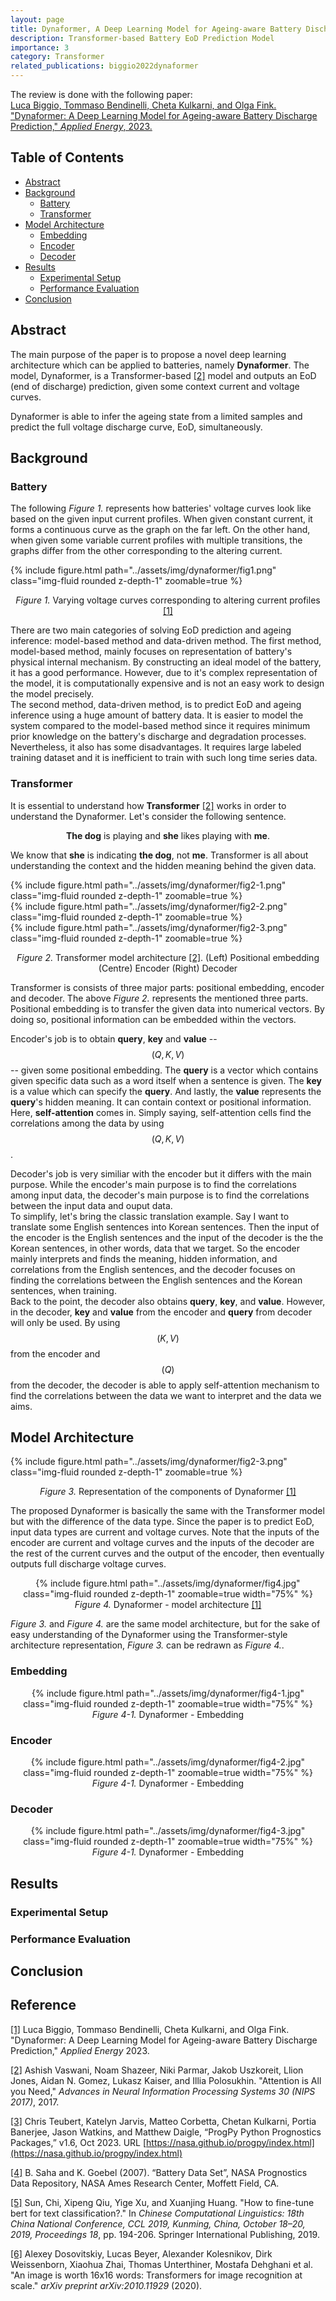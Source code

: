 ```yaml
---
layout: page
title: Dynaformer, A Deep Learning Model for Ageing-aware Battery Discharge Prediction
description: Transformer-based Battery EoD Prediction Model
importance: 3
category: Transformer
related_publications: biggio2022dynaformer
---
```


The review is done with the following paper:<br>
[Luca Biggio, Tommaso Bendinelli, Cheta Kulkarni, and Olga Fink. "Dynaformer: A Deep Learning Model for Ageing-aware Battery Discharge Prediction," _Applied Energy_, 2023.](https://www.sciencedirect.com/science/article/pii/S0306261923005937)

## Table of Contents

- [Abstract](#abstract)
- [Background](#background)
  - [Battery](#battery)
  - [Transformer](#transformer)
- [Model Architecture](#model-architecture)
  - [Embedding](#embedding)
  - [Encoder](#encoder)
  - [Decoder](#decoder)
- [Results](#results)
  - [Experimental Setup](#experimental-setup)
  - [Performance Evaluation](#performance-evaluation)
- [Conclusion](#conclusion)

## Abstract

The main purpose of the paper is to propose a novel deep learning architecture which can be applied to batteries, namely **Dynaformer**.
The model, Dynaformer, is a Transformer-based [[2]](#2) model and outputs an EoD (end of discharge) prediction, given some context current and voltage curves.

Dynaformer is able to infer the ageing state from a limited samples and predict the full voltage discharge curve, EoD, simultaneously.

## Background

### Battery

The following _Figure 1._ represents how batteries' voltage curves look like based on the given input current profiles.
When given constant current, it forms a continuous curve as the graph on the far left.
On the other hand, when given some variable current profiles with multiple transitions, the graphs differ from the other corresponding to the altering current.

{% include figure.html path="../assets/img/dynaformer/fig1.png" class="img-fluid rounded z-depth-1" zoomable=true %}

<p align="center">
    <i>Figure 1.</i>
    Varying voltage curves corresponding to altering current profiles
    <a href="#1">[1]</a>
</p>

There are two main categories of solving EoD prediction and ageing inference:
model-based method and data-driven method.
The first method, model-based method, mainly focuses on representation of battery's physical internal mechanism.
By constructing an ideal model of the battery, it has a good performance.
However, due to it's complex representation of the model, it is computationally expensive and is not an easy work to design the model precisely.<br>
The second method, data-driven method, is to predict EoD and ageing inference using a huge amount of battery data.
It is easier to model the system compared to the model-based method since it requires minimum prior knowledge on the battery's discharge and degradation processes.
Nevertheless, it also has some disadvantages.
It requires large labeled training dataset and it is inefficient to train with such long time series data.

### Transformer

It is essential to understand how **Transformer** [[2]](#2) works in order to understand the Dynaformer.
Let's consider the following sentence.

<p align="center">
    <b>The dog</b>
    is playing and
    <b>she</b>
    likes playing with
    <b>me</b>.
</p>

We know that <b>she</b> is indicating <b>the dog</b>, not <b>me</b>.
Transformer is all about understanding the context and the hidden meaning behind the given data.

<div class="row mt-3">
    <div class="col-sm mt-3 mt-md-0">
        {% include figure.html path="../assets/img/dynaformer/fig2-1.png" class="img-fluid rounded z-depth-1" zoomable=true %}
    </div>
    <div class="col-sm mt-3 mt-md-0">
        {% include figure.html path="../assets/img/dynaformer/fig2-2.png" class="img-fluid rounded z-depth-1" zoomable=true %}
    </div>
    <div class="col-sm mt-3 mt-md-0">
        {% include figure.html path="../assets/img/dynaformer/fig2-3.png" class="img-fluid rounded z-depth-1" zoomable=true %}
    </div>
</div>

<p align="center">
    <i>Figure 2.</i>
    Transformer model architecture
    <a href="#2">[2]</a>.
    (Left) Positional embedding
    (Centre) Encoder
    (Right) Decoder
</p>

Transformer is consists of three major parts: positional embedding, encoder and decoder. The above _Figure 2._ represents the mentioned three parts.<br>
Positional embedding is to transfer the given data into numerical vectors. By doing so, positional information can be embedded within the vectors.<br>

Encoder's job is to obtain **query**, **key** and **value** -- $$(Q, K, V)$$ -- given some positional embedding.
The **query** is a vector which contains given specific data such as a word itself when a sentence is given.
The **key** is a value which can specify the **query**.
And lastly, the **value** represents the **query**'s hidden meaning.
It can contain context or positional information.
Here, **self-attention** comes in. Simply saying, self-attention cells find the correlations among the data by using $$(Q, K, V)$$.<br>

Decoder's job is very similiar with the encoder but it differs with the main purpose.
While the encoder's main purpose is to find the correlations among input data,
the decoder's main purpose is to find the correlations between the input data and ouput data.<br>
To simplify, let's bring the classic translation example.
Say I want to translate some English sentences into Korean sentences.
Then the input of the encoder is the English sentences and the input of the decoder is the the Korean sentences, in other words, data that we target.
So the encoder mainly interprets and finds the meaning, hidden information, and correlations from the English sentences,
and the decoder focuses on finding the correlations between the English sentences and the Korean sentences, when training.<br>
Back to the point, the decoder also obtains **query**, **key**, and **value**.
However, in the decoder, **key** and **value** from the encoder and **query** from decoder will only be used.
By using $$(K, V)$$ from the encoder and $$(Q)$$ from the decoder, the decoder is able to apply self-attention mechanism to find the correlations between the data we want to interpret and the data we aims.

## Model Architecture

{% include figure.html path="../assets/img/dynaformer/fig2-3.png" class="img-fluid rounded z-depth-1" zoomable=true %}

<p align="center">
    <i>Figure 3.</i>
    Representation of the components of Dynaformer
    <a href="#1">[1]</a>
</p>

The proposed Dynaformer is basically the same with the Transformer model but with the difference of the data type.
Since the paper is to predict EoD, input data types are current and voltage curves.
Note that the inputs of the encoder are current and voltage curves and the inputs of the decoder are the rest of the current curves and the output of the encoder,
then eventually outputs full discharge voltage curves.

<p align="center">
    {% include figure.html path="../assets/img/dynaformer/fig4.jpg" class="img-fluid rounded z-depth-1" zoomable=true width="75%" %}
    <br>
    <i>Figure 4.</i>
    Dynaformer - model architecture
    <a href="#1">[1]</a>
</p>

_Figure 3._ and _Figure 4._ are the same model architecture, but for the sake of easy understanding of the Dynaformer using the Transformer-style architecture representation, _Figure 3._ can be redrawn as _Figure 4._.

### Embedding

<p align="center">
    {% include figure.html path="../assets/img/dynaformer/fig4-1.jpg" class="img-fluid rounded z-depth-1" zoomable=true width="75%" %}
    <br>
    <i>Figure 4-1.</i>
    Dynaformer - Embedding
</p>

### Encoder

<p align="center">
    {% include figure.html path="../assets/img/dynaformer/fig4-2.jpg" class="img-fluid rounded z-depth-1" zoomable=true width="75%" %}
    <br>
    <i>Figure 4-1.</i>
    Dynaformer - Embedding
</p>

### Decoder

<p align="center">
    {% include figure.html path="../assets/img/dynaformer/fig4-3.jpg" class="img-fluid rounded z-depth-1" zoomable=true width="75%" %}
    <br>
    <i>Figure 4-1.</i>
    Dynaformer - Embedding
</p>

## Results

### Experimental Setup

### Performance Evaluation

## Conclusion

## Reference

<a id="1" href="https://www.sciencedirect.com/science/article/pii/S0306261923005937">[1]</a>
Luca Biggio, Tommaso Bendinelli, Cheta Kulkarni, and Olga Fink. "Dynaformer: A Deep Learning Model for Ageing-aware Battery Discharge Prediction,"
<i> _Applied Energy_</i> 2023.

<a id="2" href="https://proceedings.neurips.cc/paper_files/paper/2017/hash/3f5ee243547dee91fbd053c1c4a845aa-Abstract.html">[2]</a>
Ashish Vaswani, Noam Shazeer, Niki Parmar, Jakob Uszkoreit, Llion Jones, Aidan N. Gomez, Lukasz Kaiser, and Illia Polosukhin. "Attention is All you Need,"
<i>Advances in Neural Information Processing Systems 30 (NIPS 2017)</i>, 2017.

<a id="3" href="https://nasa.github.io/progpy/index.html">[3]</a>
Chris Teubert, Katelyn Jarvis, Matteo Corbetta, Chetan Kulkarni, Portia Banerjee, Jason Watkins, and Matthew Daigle, “ProgPy Python Prognostics Packages,” v1.6, Oct 2023. URL
[https://nasa.github.io/progpy/index.html](https://nasa.github.io/progpy/index.html)

<a id="4" href="https://www.nasa.gov/intelligent-systems-division/discovery-and-systems-health/pcoe/pcoe-data-set-repository/">[4]</a>
B. Saha and K. Goebel (2007). “Battery Data Set”, NASA Prognostics Data Repository, NASA Ames Research Center, Moffett Field, CA.

<a id="5" href="https://link.springer.com/chapter/10.1007/978-3-030-32381-3_16">[5]</a>
Sun, Chi, Xipeng Qiu, Yige Xu, and Xuanjing Huang. "How to fine-tune bert for text classification?." In
<i>Chinese Computational Linguistics: 18th China National Conference, CCL 2019, Kunming, China, October 18–20, 2019, Proceedings 18</i>, pp. 194-206. Springer International Publishing, 2019.

<a id="6" href="https://arxiv.org/abs/2010.11929">[6]</a>
Alexey Dosovitskiy, Lucas Beyer, Alexander Kolesnikov, Dirk Weissenborn, Xiaohua Zhai, Thomas Unterthiner, Mostafa Dehghani et al. "An image is worth 16x16 words: Transformers for image recognition at scale."
<i>arXiv preprint arXiv:2010.11929</i> (2020).
